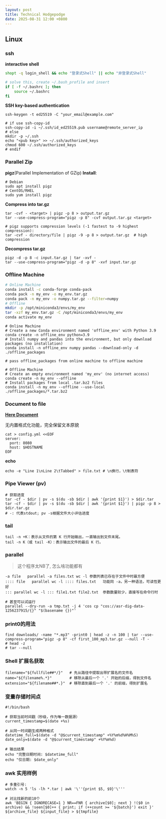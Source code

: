 ```yaml
---
layout: post
title: Technical Hodgepodge
date: 2025-08-31 12:00 +0800
---
```


## Linux

### ssh
**interactive shell**
```bash
shopt -q login_shell && echo "登录式Shell" || echo "非登录式Shell"

# solve this, create ~/.bash_profile and insert
if [ -f ~/.bashrc ]; then
    source ~/.bashrc
fi
```

**SSH key-based authentication**
```shell
ssh-keygen -t ed25519 -C "your_email@example.com"

# if use ssh-copy-id
ssh-copy-id -i ~/.ssh/id_ed25519.pub username@remote_server_ip
# else
mkdir -p ~/.ssh
echo "<pub key>" >> ~/.ssh/authorized_keys
chmod 600 ~/.ssh/authorized_keys
# endif
```


### Parallel Zip
**pigz**(Parallel Implementation of GZip)
**Install**:
```shell
# Debian
sudo apt install pigz
# CentOS/RHEL
sudo yum install pigz
```
**Compress into tar.gz**
```shell
tar -cvf - <target> | pigz -p 8 > output.tar.gz
tar --use-compress-program="pigz -p 8" -cvf output.tar.gz <target>

# pigz supports compression levels (-1 fastest to -9 highest compression):
tar -cvf - directory/file | pigz -9 -p 8 > output.tar.gz  # high compression
```

**Decompress tar.gz**
```shell
pigz -d -p 8 -c input.tar.gz | tar -xvf -
tar --use-compress-program="pigz -d -p 8" -xvf input.tar.gz
```


### Offline Machine
```bash
# Online Machine
conda install -c conda-forge conda-pack
conda pack -n my_env -o my_env.tar.gz
conda pack -n my_env -o numpy.tar.gz --filter=numpy 
# Offline
mkdir -p /opt/miniconda3/envs/my_env 
tar -xzf my_env.tar.gz -C /opt/miniconda3/envs/my_env
conda activate my_env
```

```shell
# Online Machine
# Create a new Conda environment named 'offline_env' with Python 3.9
conda create -n offline_env python=3.9  
# Install numpy and pandas into the environment, but only download packages (no installation)
conda install -n offline_env numpy pandas --download-only -d ./offline_packages

# pass offline_packages from online machine to offline machine

# Offline Machine
# Create an empty environment named 'my_env' (no internet access)
conda create -n my_env --offline  
# Install packages from local .tar.bz2 files
conda install -n my_env --offline --use-local ./offline_packages/*.tar.bz2
```


### Document to file
[**Here Document**](https://en.wikipedia.org/wiki/Here_document)

无内置格式化功能，完全保留文本原貌
```shell
cat > config.yml <<EOF
server:
  port: 8080
  host: $HOSTNAME
EOF
```

**echo**
```shell
echo -e "Line 1\nLine 2\tTabbed" > file.txt # \n换行，\t制表符
```


### Pipe Viewer (pv)
```shell
# 获取进度
tar -cf - $dir | pv -s $(du -sb $dir | awk '{print $1}') > $dir.tar
tar -cf - $dir | pv -s $(du -sb $dir | awk '{print $1}') | pigz -p 8 > $dir.tar.gz
# -: 代表stdout; pv -s根据文件大小评估进度
```

### tail
```shell
tail -n +K：表示​​从文件的第 K 行开始输出，一直输出到文件末尾​​。
tail -n K（或 tail -K）：表示​​输出文件的最后 K 行​​。
```


### parallel

> 这个程序太NB了, 怎么啥功能都有

```shell
-a file​​	parallel -a files.txt wc -l	参数列表已存在于文件中时最方便
​​:::: file​​	parallel wc -l :::: files.txt	功能同 -a，另一种语法，可读性更好
​​:::​​	parallel wc -l ::: file1.txt file2.txt	参数数量较少，直接写在命令行时

# 甚至可以试运行
parallel --dry-run -a tmp.txt -j 4 'cos cp "cos://asr-dig-data-1256237915/{}" "$(basename {})"'
```

### print0的用法
```shell
find downloads/ -name "*.mp3" -print0 | head -z -n 100 | tar --use-compress-program="pigz -p 8" -cf first_100_mp3.tar.gz --null -T -
# head -z
# tar --null
```




### Shell 扩展名获取
```shell
filename="${fullfile##*/}"   # 先从路径中提取出带扩展名的文件名
name="${filename%.*}"        # 移除从最后一个 '.' 开始的后缀，得到文件名
extension="${filename##*.}"  # 移除直到最后一个 '.' 的前缀，得到扩展名
```

### 变量存储时间点
```shell
#!/bin/bash

# 获取当前时间戳（秒级，作为唯一数据源）
current_timestamp=$(date +%s)

# 从同一时间戳生成两种格式
datetime_full=$(date -d "@$current_timestamp" +%Y%m%d%H%M%S)
date_only=$(date -d "@$current_timestamp" +%Y%m%d)

# 输出结果
echo "完整日期时间: $datetime_full"
echo "仅日期: $date_only"
```

### awk 实用样例
```shell
# 多重引号:
watch -n 5 'ls -lh *.tar | awk '\''{print $5, $9}'\'''

# 对比找新的前10个
awk 'BEGIN { IGNORECASE=1 } NR==FNR { archive[$0]; next } !($0 in archive) && !seen[$0]++ { print; if (++count >= '${batch}') exit }' ${archive_file} ${input_file} > ${tmpfile}
```

